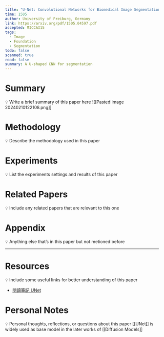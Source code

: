 ```yaml
---
title: "U-Net: Convolutional Networks for Biomedical Image Segmentation"
time: 1505
author: University of Freiburg, Germany
link: https://arxiv.org/pdf/1505.04597.pdf
accepted: MICCAI15
tags:
  - Image
  - Foundation
  - Segmentation
todo: false
scanned: true
read: false
summary: A U-shaped CNN for segmentation
---
```

# Summary
💡 Write a brief summary of this paper here
![[Pasted image 20240210122108.png]]
# Methodology
💡 Describe the methodology used in this paper

# Experiments
💡 List the experiments settings and results of this paper

# Related Papers
💡 Include any related papers that are relevant to this one

# Appendix
💡 Anything else that’s in this paper but not metioned before

---
# Resources
💡 Include some useful links for better understanding of this paper
- [閱讀筆記 UNet](https://zhuanlan.zhihu.com/p/90418337)
# Personal Notes
💡 Personal thoughts, reflections, or questions about this paper
[[UNet]] is widely used as base model in the later works of [[Diffusion Models]]